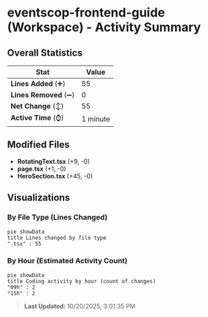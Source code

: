 # eventscop-frontend-guide (Workspace) - Activity Summary 

## Overall Statistics

| Stat                   | Value                                                             |
| ---------------------- | ----------------------------------------------------------------- |
| **Lines Added** (➕)   | 55                                          |
| **Lines Removed** (➖) | 0                                        |
| **Net Change** (↕)    | 55                |
| **Active Time** (⌚)   | 1 minute |


## Modified Files
- **RotatingText.tsx** (+9, -0)
- **page.tsx** (+1, -0)
- **HeroSection.tsx** (+45, -0)

## Visualizations

### By File Type (Lines Changed)

```mermaid
pie showData
title Lines changed by file type
".tsx" : 55
```

### By Hour (Estimated Activity Count)

```mermaid
pie showData
title Coding activity by hour (count of changes)
"09h" : 2
"15h" : 2
```


> **Last Updated:** 10/20/2025, 3:01:35 PM